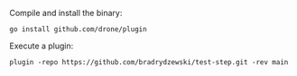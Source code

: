 Compile and install the binary:

```
go install github.com/drone/plugin
```

Execute a plugin:

```
plugin -repo https://github.com/bradrydzewski/test-step.git -rev main
```